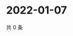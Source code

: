 # 2022-01-07

共 0 条

<!-- BEGIN WEIBO -->
<!-- 最后更新时间 Fri Jan 07 2022 13:06:15 GMT+0800 (China Standard Time) -->

<!-- END WEIBO -->
